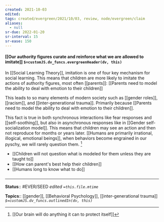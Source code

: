 ```yaml
---
created: 2021-10-03
edited: 
tags: created/evergreen/2021/10/03, review, node/evergreen/claim
aliases:
  - null
sr-due: 2022-01-20
sr-interval: 15
sr-ease: 150
---
```


#### [[Our authority figures curate and reinforce what we are allowed to imitate]] `$=customJS.dv_funcs.evergreenHeader(dv, this)`

In [[Social Learning Theory]], imitation is one of four key mechanism for social learning. This means that children are more likely to imitate the actions of authority figures, most often [[parents]]: [[Parents need to model the ability to deal with emotion to their children]]

This leads to so many elements of modern society such as [[gender roles]], [[racism]], and [[inter-generational trauma]]. Primarily because [[Parents need to model the ability to deal with emotion to their children]].

This fact is true in both synchronous interactions like fear responses and [[self-soothing]], but also in asynchronous responses like in [[Gender self-socialization model]]. This means that children may see an action and then not reproduce for months or years later. [[Humans are primarily irrational, illogical, emotional beings]], when behaviors become engrained in our pyschy, we will rarely question them. [^1]

[^1]: [[Our brain will do anything it can to protect itself]]

- [[Children will not question what is modeled for them unless they are taught to]]
- [[How can parent's best help their children]]
- [[Humans long to know what to do]]

### <hr class="footnote"/>

**Status**:: #EVER/SEED
*edited `=this.file.mtime`*

**Topics**:: [[gender]], [[Behavioral Psychology]], [[inter-generational trauma]]
*`$=customJS.dv_funcs.outlinedIn(dv, this)`*
